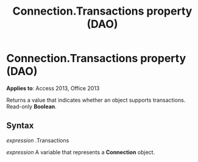 ﻿---
title: Connection.Transactions property (DAO)
TOCTitle: Transactions Property
ms:assetid: 8bd72db7-68f6-6974-1ee6-a0a267ce2a94
ms:mtpsurl: https://msdn.microsoft.com/library/Ff197326(v=office.15)
ms:contentKeyID: 48546225
ms.date: 09/18/2015
mtps_version: v=office.15
---

# Connection.Transactions property (DAO)


**Applies to**: Access 2013, Office 2013

Returns a value that indicates whether an object supports transactions. Read-only **Boolean**.

## Syntax

*expression* .Transactions

*expression* A variable that represents a **Connection** object.

